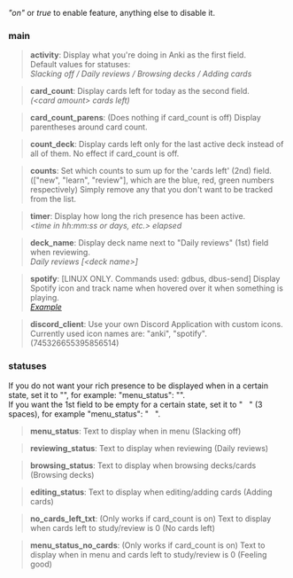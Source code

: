 *"on"* or *true* to enable feature, anything else to disable it.
### main
>**activity**: Display what you're doing in Anki as the first field.<br>
>Default values for statuses:<br>
>*Slacking off / Daily reviews / Browsing decks / Adding cards*

>**card_count**: Display cards left for today as the second field.<br>
>*(<card amount\> cards left)*

>**card_count_parens**: (Does nothing if card_count is off) Display parentheses around card count.

>**count_deck**: Display cards left only for the last active deck instead of all of them. No effect if card_count is off.

>**counts**: Set which counts to sum up for the 'cards left' (2nd) field. (\["new", "learn", "review"], which are the blue, red, green numbers respectively) Simply remove any that you don't want to be tracked from the list.

>**timer**: Display how long the rich presence has been active.<br>
>*<time in hh:mm:ss or days, etc.\> elapsed*

>**deck_name**: Display deck name next to "Daily reviews" (1st) field when reviewing.<br>
>*Daily reviews \[<deck name\>\]*

>**spotify**: \[LINUX ONLY. Commands used: gdbus, dbus-send\] Display Spotify icon and track name when hovered over it when something is playing.<br>
>*[Example](https://i.imgur.com/IJba0Tj.png)*

>**discord_client**: Use your own Discord Application with custom icons. Currently used icon names are: "anki", "spotify". (745326655395856514)

### statuses
If you do not want your rich presence to be displayed when in a certain state, set it to "", for example: "menu_status": "".<br>
If you want the 1st field to be empty for a certain state, set it to "&nbsp;&nbsp;&nbsp;" (3 spaces), for example "menu_status": "&nbsp;&nbsp;&nbsp;".
>**menu_status**: Text to display when in menu (Slacking off)

>**reviewing_status**: Text to display when reviewing (Daily reviews)

>**browsing_status**: Text to display when browsing decks/cards (Browsing decks)

>**editing_status**: Text to display when editing/adding cards (Adding cards)

>**no_cards_left_txt**: (Only works if card_count is on) Text to display when cards left to study/review is 0 (No cards left)

>**menu_status_no_cards**: (Only works if card_count is on) Text to display when in menu and cards left to study/review is 0 (Feeling good)